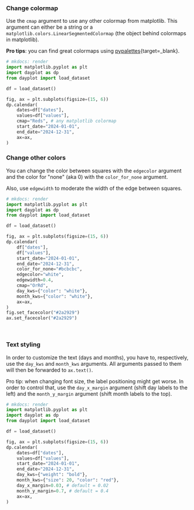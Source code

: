 ### Change colormap

Use the `cmap` argument to use any other colormap from matplotlib. This argument can either be a string or a `matplotlib.colors.LinearSegmentedColormap` (the object behind colormaps in matplotlib).

**Pro tips**: you can find great colormaps using [pypalettes](https://python-graph-gallery.com/color-palette-finder/){target=\_blank}.

```py
# mkdocs: render
import matplotlib.pyplot as plt
import dayplot as dp
from dayplot import load_dataset

df = load_dataset()

fig, ax = plt.subplots(figsize=(15, 6))
dp.calendar(
    dates=df["dates"],
    values=df["values"],
    cmap="Reds", # any matplotlib colormap
    start_date="2024-01-01",
    end_date="2024-12-31",
    ax=ax,
)
```

### Change other colors

You can change the color between squares with the `edgecolor` argument and the color for "none" (aka 0) with the `color_for_none` argument.

Also, use `edgewidth` to moderate the width of the edge between squares.

```py
# mkdocs: render
import matplotlib.pyplot as plt
import dayplot as dp
from dayplot import load_dataset

df = load_dataset()

fig, ax = plt.subplots(figsize=(15, 6))
dp.calendar(
    df["dates"],
    df["values"],
    start_date="2024-01-01",
    end_date="2024-12-31",
    color_for_none="#bcbcbc",
    edgecolor="white",
    edgewidth=0.4,
    cmap="OrRd",
    day_kws={"color": "white"},
    month_kws={"color": "white"},
    ax=ax,
)
fig.set_facecolor("#2a2929")
ax.set_facecolor("#2a2929")
```

<br>

### Text styling

In order to customize the text (days and months), you have to, respectively, use the `day_kws` and `month_kws` arguments. All arguments passed to them will then be forwarded to `ax.text()`.

Pro tip: when changing font size, the label positioning might get worse. In order to control that, use the `day_x_margin` argument (shift day labels to the left) and the `month_y_margin` argument (shift month labels to the top).

```py
# mkdocs: render
import matplotlib.pyplot as plt
import dayplot as dp
from dayplot import load_dataset

df = load_dataset()

fig, ax = plt.subplots(figsize=(15, 6))
dp.calendar(
    dates=df["dates"],
    values=df["values"],
    start_date="2024-01-01",
    end_date="2024-12-31",
    day_kws={"weight": "bold"},
    month_kws={"size": 20, "color": "red"},
    day_x_margin=0.03, # default = 0.02
    month_y_margin=0.7, # default = 0.4
    ax=ax,
)
```

<br><br>
